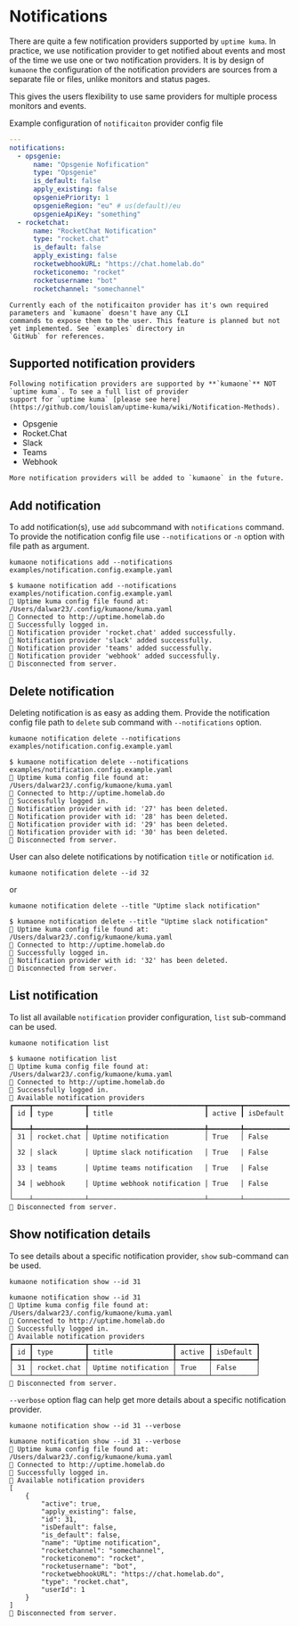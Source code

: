 # Notifications

There are quite a few notification providers supported by `uptime kuma`. In practice, we use notification provider to
get notified about events and most of the time we use one or two notification providers. It is by design of `kumaone`
the configuration of the notification providers are sources from a separate file or files, unlike monitors and status
pages.

This gives the users flexibility to use same providers for multiple process monitors and events.

Example configuration of `notificaiton` provider config file

```yaml
---
notifications:
  - opsgenie:
      name: "Opsgenie Nofification"
      type: "Opsgenie"
      is_default: false
      apply_existing: false
      opsgeniePriority: 1
      opsgenieRegion: "eu" # us(default)/eu
      opsgenieApiKey: "something"
  - rocketchat:
      name: "RocketChat Notification"
      type: "rocket.chat"
      is_default: false
      apply_existing: false
      rocketwebhookURL: "https://chat.homelab.do"
      rocketiconemo: "rocket"
      rocketusername: "bot"
      rocketchannel: "somechannel"
```

```{hint}
Currently each of the notificaiton provider has it's own required parameters and `kumaone` doesn't have any CLI
commands to expose them to the user. This feature is planned but not yet implemented. See `examples` directory in
`GitHub` for references.
```

## Supported notification providers

```{attention}
Following notification providers are supported by **`kumaone`** NOT `uptime kuma`. To see a full list of provider
support for `uptime kuma` [please see here](https://github.com/louislam/uptime-kuma/wiki/Notification-Methods).
```

- Opsgenie
- Rocket.Chat
- Slack
- Teams
- Webhook

```{seealso}
More notification providers will be added to `kumaone` in the future.
```

## Add notification

To add notification(s), use `add` subcommand with `notifications` command. To provide the notification config file
use `--notifications` or `-n` option with file path as argument.

```shell
kumaone notifications add --notifications examples/notification.config.example.yaml
```

```text
$ kumaone notification add --notifications examples/notification.config.example.yaml
🥳 Uptime kuma config file found at: /Users/dalwar23/.config/kumaone/kuma.yaml
🥨 Connected to http://uptime.homelab.do
🔐 Successfully logged in.
💾 Notification provider 'rocket.chat' added successfully.
💾 Notification provider 'slack' added successfully.
💾 Notification provider 'teams' added successfully.
💾 Notification provider 'webhook' added successfully.
🧨 Disconnected from server.
```

## Delete notification

Deleting notification is as easy as adding them. Provide the notification config file path to `delete` sub command with
`--notifications` option.

```shell
kumaone notification delete --notifications examples/notification.config.example.yaml
```

```text
$ kumaone notification delete --notifications examples/notification.config.example.yaml
🥳 Uptime kuma config file found at: /Users/dalwar23/.config/kumaone/kuma.yaml
🥨 Connected to http://uptime.homelab.do
🔐 Successfully logged in.
👻 Notification provider with id: '27' has been deleted.
👻 Notification provider with id: '28' has been deleted.
👻 Notification provider with id: '29' has been deleted.
👻 Notification provider with id: '30' has been deleted.
🧨 Disconnected from server.
```

User can also delete notifications by notification `title` or notification `id`.

```shell
kumaone notification delete --id 32
```

or


```shell
kumaone notification delete --title "Uptime slack notification"
```

```text
$ kumaone notification delete --title "Uptime slack notification"
🥳 Uptime kuma config file found at: /Users/dalwar23/.config/kumaone/kuma.yaml
🥨 Connected to http://uptime.homelab.do
🔐 Successfully logged in.
👻 Notification provider with id: '32' has been deleted.
🧨 Disconnected from server.
```

## List notification

To list all available `notification` provider configuration, `list` sub-command can be used.

```shell
kumaone notification list
```

```text
$ kumaone notification list
🥳 Uptime kuma config file found at: /Users/dalwar23/.config/kumaone/kuma.yaml
🥨 Connected to http://uptime.homelab.do
🔐 Successfully logged in.
📣 Available notification providers
┏━━━━┳━━━━━━━━━━━━━┳━━━━━━━━━━━━━━━━━━━━━━━━━━━━━┳━━━━━━━━┳━━━━━━━━━━━┓
┃ id ┃ type        ┃ title                       ┃ active ┃ isDefault ┃
┡━━━━╇━━━━━━━━━━━━━╇━━━━━━━━━━━━━━━━━━━━━━━━━━━━━╇━━━━━━━━╇━━━━━━━━━━━┩
│ 31 │ rocket.chat │ Uptime notification         │ True   │ False     │
│ 32 │ slack       │ Uptime slack notification   │ True   │ False     │
│ 33 │ teams       │ Uptime teams notification   │ True   │ False     │
│ 34 │ webhook     │ Uptime webhook notification │ True   │ False     │
└────┴─────────────┴─────────────────────────────┴────────┴───────────┘
🧨 Disconnected from server.
```

## Show notification details

To see details about a specific notification provider, `show` sub-command can be used.

```shell
kumaone notification show --id 31
```

```text
kumaone notification show --id 31
🥳 Uptime kuma config file found at: /Users/dalwar23/.config/kumaone/kuma.yaml
🥨 Connected to http://uptime.homelab.do
🔐 Successfully logged in.
📣 Available notification providers
┏━━━━┳━━━━━━━━━━━━━┳━━━━━━━━━━━━━━━━━━━━━┳━━━━━━━━┳━━━━━━━━━━━┓
┃ id ┃ type        ┃ title               ┃ active ┃ isDefault ┃
┡━━━━╇━━━━━━━━━━━━━╇━━━━━━━━━━━━━━━━━━━━━╇━━━━━━━━╇━━━━━━━━━━━┩
│ 31 │ rocket.chat │ Uptime notification │ True   │ False     │
└────┴─────────────┴─────────────────────┴────────┴───────────┘
🧨 Disconnected from server.
```

`--verbose` option flag can help get more details about a specific notification provider.

```shell
kumaone notification show --id 31 --verbose
```

```text
kumaone notification show --id 31 --verbose
🥳 Uptime kuma config file found at: /Users/dalwar23/.config/kumaone/kuma.yaml
🥨 Connected to http://uptime.homelab.do
🔐 Successfully logged in.
📣 Available notification providers
[
    {
        "active": true,
        "apply_existing": false,
        "id": 31,
        "isDefault": false,
        "is_default": false,
        "name": "Uptime notification",
        "rocketchannel": "somechannel",
        "rocketiconemo": "rocket",
        "rocketusername": "bot",
        "rocketwebhookURL": "https://chat.homelab.do",
        "type": "rocket.chat",
        "userId": 1
    }
]
🧨 Disconnected from server.
```
